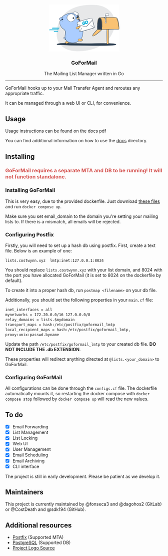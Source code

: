 <p align="center">
  <img alt="golangci-lint logo" src="docs/res/gfm.png" height="150" />
  <h3 align="center">GoForMail</h3>
  <p align="center">The Mailing List Manager written in Go</p>
</p>

---

GoForMail hooks up to your Mail Transfer Agent and reroutes any appropriate traffic.

It can be managed through a web UI or CLI, for convenience.

## Usage

Usage instructions can be found on the docs pdf

You can find additional information on how to use the [docs](docs) directory.

## Installing

<h3 style="color:#d4514e">GoForMail requires a separate MTA and DB to be running! It will not function standalone.</h3>

### Installing GoForMail

This is very easy, due to the provided dockerfile. Just download [these files](deploy) and run `docker compose up`.

Make sure you set email_domain to the domain you're setting your mailing lists to. If there is a mismatch, all emails
will be rejected.

### Configuring Postfix

Firstly, you will need to set up a hash db using postfix. First, create a text file. Below is an example of one:
```
lists.costwynn.xyz	lmtp:inet:127.0.0.1:8024
```
You should replace `lists.costwynn.xyz` with your list domain, and 8024 with the port you have allocated GoForMail
(it is set to 8024 on the dockerfile by default).

To create it into a proper hash db, run `postmap <filename>` on your db file.

Additionally, you should set the following properties in your `main.cf` file:
```
inet_interfaces = all
mynetworks = 172.20.0.0/16 127.0.0.0/8
relay_domains = lists.$mydomain
transport_maps = hash:/etc/postfix/goformail_lmtp
local_recipient_maps = hash:/etc/postfix/goformail_lmtp, proxy:unix:passwd.byname 
```
Update the path `/etc/postfix/goformail_lmtp` to your created db file. **DO NOT INCLUDE THE .db EXTENSION**.

These properties will redirect anything directed at `@lists.<your_domain>` to GoForMail.

### Configuring GoForMail

All configurations can be done through the `configs.cf` file. The dockerfile automatically mounts it, so restarting the
docker compose with `docker compose stop` followed by `docker compose up` will read the new values.

## To do

- [X] Email Forwarding
- [X] List Management
- [X] List Locking
- [X] Web UI
- [X] User Management
- [X] Email Scheduling
- [X] Email Archiving
- [X] CLI interface

The project is still in early development. Please be patient as we develop it.

## Maintainers

This project is currently maintained by @fonseca3 and @dagohos2 (GitLab) or @CostDeath and @sdk194 (GitHub).

## Additional resources

- [Postfix](https://www.postfix.org/download.html) (Supported MTA)
- [PostgreSQL](https://www.postgresql.org/download/) (Supported DB)
- [Project Logo Source](https://mailtrap.io/blog/golang-send-email/)

